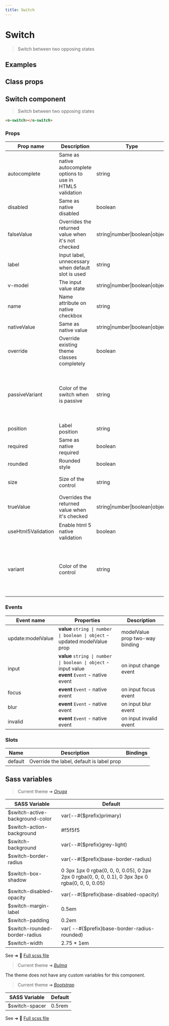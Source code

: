 ```yaml
---
title: Switch
---
```


# Switch

<div class="vp-doc">

> Switch between two opposing states

</div>

<div class="vp-example">

## Examples

<example-switch />

</div>
<div class="vp-example">

## Class props

<inspector-switch-viewer />

</div>

<div class="vp-doc">

## Switch component

> Switch between two opposing states

```html
<o-switch></o-switch>
```

### Props

| Prop name          | Description                                                    | Type                            | Values                                                                          | Default                                                                                                                                                    |
| ------------------ | -------------------------------------------------------------- | ------------------------------- | ------------------------------------------------------------------------------- | ---------------------------------------------------------------------------------------------------------------------------------------------------------- |
| autocomplete       | Same as native autocomplete options to use in HTML5 validation | string                          | -                                                                               | <div><small>From <b>config</b>:</small></div><code style='white-space: nowrap; padding: 0;'>switch: {<br>&nbsp;&nbsp;autocomplete: "off"<br>}</code>       |
| disabled           | Same as native disabled                                        | boolean                         | -                                                                               | <code style='white-space: nowrap; padding: 0;'>false</code>                                                                                                |
| falseValue         | Overrides the returned value when it's not checked             | string\|number\|boolean\|object | -                                                                               | <code style='white-space: nowrap; padding: 0;'>false</code>                                                                                                |
| label              | Input label, unnecessary when default slot is used             | string                          | -                                                                               |                                                                                                                                                            |
| v-model            | The input value state                                          | string\|number\|boolean\|object | -                                                                               |                                                                                                                                                            |
| name               | Name attribute on native checkbox                              | string                          | -                                                                               |                                                                                                                                                            |
| nativeValue        | Same as native value                                           | string\|number\|boolean\|object | -                                                                               |                                                                                                                                                            |
| override           | Override existing theme classes completely                     | boolean                         | -                                                                               |                                                                                                                                                            |
| passiveVariant     | Color of the switch when is passive                            | string                          | `primary`, `info`, `success`, `warning`, `danger`, `and any other custom color` | <div><small>From <b>config</b>:</small></div><code style='white-space: nowrap; padding: 0;'>switch: {<br>&nbsp;&nbsp;passiveVariant: undefined<br>}</code> |
| position           | Label position                                                 | string                          | -                                                                               | <code style='white-space: nowrap; padding: 0;'>"right"</code>                                                                                              |
| required           | Same as native required                                        | boolean                         | -                                                                               | <code style='white-space: nowrap; padding: 0;'>false</code>                                                                                                |
| rounded            | Rounded style                                                  | boolean                         | -                                                                               | <code style='white-space: nowrap; padding: 0;'>true</code>                                                                                                 |
| size               | Size of the control                                            | string                          | `small`, `medium`, `large`                                                      | <div><small>From <b>config</b>:</small></div><code style='white-space: nowrap; padding: 0;'>switch: {<br>&nbsp;&nbsp;size: undefined<br>}</code>           |
| trueValue          | Overrides the returned value when it's checked                 | string\|number\|boolean\|object | -                                                                               | <code style='white-space: nowrap; padding: 0;'>true</code>                                                                                                 |
| useHtml5Validation | Enable html 5 native validation                                | boolean                         | -                                                                               | <div><small>From <b>config</b>:</small></div><code style='white-space: nowrap; padding: 0;'>{<br>&nbsp;&nbsp;useHtml5Validation: true<br>}</code>          |
| variant            | Color of the control                                           | string                          | `primary`, `info`, `success`, `warning`, `danger`, `and any other custom color` | <div><small>From <b>config</b>:</small></div><code style='white-space: nowrap; padding: 0;'>switch: {<br>&nbsp;&nbsp;variant: undefined<br>}</code>        |

### Events

| Event name        | Properties                                                                                           | Description                     |
| ----------------- | ---------------------------------------------------------------------------------------------------- | ------------------------------- |
| update:modelValue | **value** `string \| number \| boolean \| object` - updated modelValue prop                          | modelValue prop two-way binding |
| input             | **value** `string \| number \| boolean \| object` - input value<br/>**event** `Event` - native event | on input change event           |
| focus             | **event** `Event` - native event                                                                     | on input focus event            |
| blur              | **event** `Event` - native event                                                                     | on input blur event             |
| invalid           | **event** `Event` - native event                                                                     | on input invalid event          |

### Slots

| Name    | Description                               | Bindings |
| ------- | ----------------------------------------- | -------- |
| default | Override the label, default is label prop |          |

</div>

<div class="vp-doc">

## Sass variables

<div class="theme-oruga">

> Current theme ➜ _[Oruga](https://github.com/oruga-ui/theme-oruga)_

| SASS Variable                   | Default                                                                                          |
| ------------------------------- | ------------------------------------------------------------------------------------------------ |
| $switch-active-background-color | var(--#{$prefix}primary)                                                                         |
| $switch-action-background       | #f5f5f5                                                                                          |
| $switch-background              | var(--#{$prefix}grey-light)                                                                      |
| $switch-border-radius           | var(--#{$prefix}base-border-radius)                                                              |
| $switch-box-shadow              | 0 3px 1px 0 rgba(0, 0, 0, 0.05), 0 2px 2px 0 rgba(0, 0, 0, 0.1), 0 3px 3px 0 rgba(0, 0, 0, 0.05) |
| $switch-disabled-opacity        | var(--#{$prefix}base-disabled-opacity)                                                           |
| $switch-margin-label            | 0.5em                                                                                            |
| $switch-padding                 | 0.2em                                                                                            |
| $switch-rounded-border-radius   | var( --#{$prefix}base-border-radius-rounded)                                                     |
| $switch-width                   | 2.75 \* 1em                                                                                      |

See ➜ 📄 [Full scss file](https://github.com/oruga-ui/theme-oruga/tree/main/src/assets/scss/components/_switch.scss)

</div><div class="theme-bulma">

> Current theme ➜ _[Bulma](https://github.com/oruga-ui/theme-bulma)_

<p>The theme does not have any custom variables for this component.</p>
</div><div class="theme-bootstrap">

> Current theme ➜ _[Bootstrap](https://github.com/oruga-ui/theme-bootstrap)_

| SASS Variable  | Default |
| -------------- | ------- |
| $switch-spacer | 0.5rem  |

See ➜ 📄 [Full scss file](https://github.com/oruga-ui/theme-bootstrap/tree/main/src/assets/scss/components/_switch.scss)

</div>

</div>

